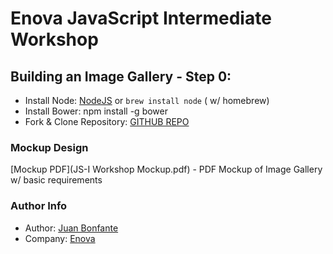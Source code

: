 # Enova JavaScript Intermediate Workshop

## Building an Image Gallery - Step 0:

* Install Node: 	[NodeJS](nodejs.org) or `brew install node` ( w/ homebrew)
* Install Bower: npm install -g bower
* Fork & Clone Repository: [GITHUB REPO](bit.ly/jsws_github)


### Mockup Design
 [Mockup PDF](JS-I Workshop Mockup.pdf) - PDF Mockup of Image Gallery w/ basic requirements




### Author Info
- Author: [Juan Bonfante](jbonfante@enova.com) 
- Company: [Enova](enova.com)






